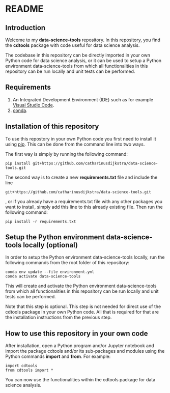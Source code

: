 # README #

## Introduction

Welcome to my **data-science-tools** repository. In this repository, you find the
**cdtools** package with code useful for data science analysis.

The codebase in this repository can be directly imported in your own Python code for
data science analysis, or it can be used to setup a Python environment
data-science-tools from which all functionalities in this repository can be run locally
and unit tests can be performed.

## Requirements

1. An Integrated Development Environment (IDE) such as for example
[Visual Studio Code](https://code.visualstudio.com/).
2. [conda](https://docs.conda.io/projects/conda/en/stable/).

## Installation of this repository

To use this repostory in your own Python code you first need to install it using
[pip](https://pypi.org/project/pip/). This can be done from the command line into two
ways.

The first way is simply by running the following command:

```
pip install git+https://github.com/catharinusdijkstra/data-science-tools.git
```

The second way is to create a new **requirements.txt** file and include the line

```
git+https://github.com/catharinusdijkstra/data-science-tools.git
```

, or if you already have a requirements.txt file with any other packages you want to
install, simply add this line to this already existing file. Then run the following
command:

```
pip install -r requirements.txt
```

## Setup the Python environment data-science-tools locally (optional)

In order to setup the Python environment data-science-tools locally, run the following
commands from the root folder of this repository:

```
conda env update --file environment.yml
conda activate data-science-tools
```

This will create and activate the Python environment data-science-tools from which
all functionalities in this repository can be run locally and unit tests can be
performed.

Note that this step is optional. This step is not needed for direct use of the cdtools
package in your own Python code. All that is required for that are the installation
instructions from the previous step.

## How to use this repository in your own code

After installation, open a Python program and/or Jupyter notebook and import the package
cdtools and/or its sub-packages and modules using the Python commands **import** and
**from**. For example:

```
import cdtools
from cdtools import *
```

You can now use the functionalities within the cdtools package for data science analysis.
